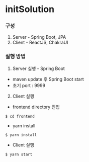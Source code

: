 # initSolution

### 구성
 1. Server - Spring Boot, JPA
 2. Client - ReactJS, ChakraUI


### 실행 방법
1. Server 실행 - Spring Boot
 - maven update 후 Spring Boot start
 - 초기 port : 9999 

2. Client 실행
 - frontend directory 진입 
 
 ``` $ cd frontend ```
 - yarn install
 
 ``` $ yarn install ```
 - Client 실행
 
 ``` $ yarn start ```
